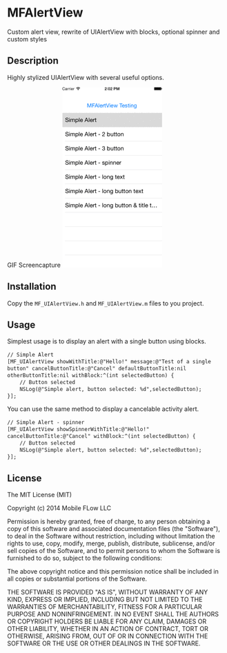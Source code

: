 MFAlertView
===========

Custom alert view, rewrite of UIAlertView with blocks, optional spinner and custom styles


Description
-----------

Highly stylized UIAlertView with several useful options.

GIF Screencapture 
![walk-thru](https://raw.githubusercontent.com/moflo/MFAlertView/master/animation.gif)


Installation
------------

Copy the `MF_UIAlertView.h` and `MF_UIAlertView.m` files to you project.


Usage
-----

Simplest usage is to display an alert with a single button using blocks.

    // Simple Alert
    [MF_UIAlertView showWithTitle:@"Hello!" message:@"Test of a single button" cancelButtonTitle:@"Cancel" defaultButtonTitle:nil otherButtonTitle:nil withBlock:^(int selectedButton) {
        // Button selected
        NSLog(@"Simple alert, button selected: %d",selectedButton);
    }];

You can use the same method to display a cancelable activity alert.

    // Simple Alert - spinner
    [MF_UIAlertView showSpinnerWithTitle:@"Hello!" cancelButtonTitle:@"Cancel" withBlock:^(int selectedButton) {
        // Button selected
        NSLog(@"Simple alert, button selected: %d",selectedButton);
    }];


License
-------

The MIT License (MIT)

Copyright (c) 2014 Mobile FLow LLC

Permission is hereby granted, free of charge, to any person obtaining a copy
of this software and associated documentation files (the "Software"), to deal
in the Software without restriction, including without limitation the rights
to use, copy, modify, merge, publish, distribute, sublicense, and/or sell
copies of the Software, and to permit persons to whom the Software is
furnished to do so, subject to the following conditions:

The above copyright notice and this permission notice shall be included in all
copies or substantial portions of the Software.

THE SOFTWARE IS PROVIDED "AS IS", WITHOUT WARRANTY OF ANY KIND, EXPRESS OR
IMPLIED, INCLUDING BUT NOT LIMITED TO THE WARRANTIES OF MERCHANTABILITY,
FITNESS FOR A PARTICULAR PURPOSE AND NONINFRINGEMENT. IN NO EVENT SHALL THE
AUTHORS OR COPYRIGHT HOLDERS BE LIABLE FOR ANY CLAIM, DAMAGES OR OTHER
LIABILITY, WHETHER IN AN ACTION OF CONTRACT, TORT OR OTHERWISE, ARISING FROM,
OUT OF OR IN CONNECTION WITH THE SOFTWARE OR THE USE OR OTHER DEALINGS IN THE
SOFTWARE.

